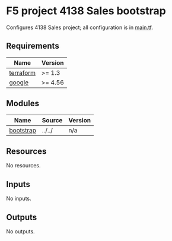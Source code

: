 # F5 project 4138 Sales bootstrap

Configures 4138 Sales project; all configuration is in [main.tf](main.tf).

<!-- markdownlint-disable no-inline-html -->
<!-- BEGINNING OF PRE-COMMIT-TERRAFORM DOCS HOOK -->
## Requirements

| Name | Version |
|------|---------|
| <a name="requirement_terraform"></a> [terraform](#requirement\_terraform) | >= 1.3 |
| <a name="requirement_google"></a> [google](#requirement\_google) | >= 4.56 |

## Modules

| Name | Source | Version |
|------|--------|---------|
| <a name="module_bootstrap"></a> [bootstrap](#module\_bootstrap) | ../../ | n/a |

## Resources

No resources.

## Inputs

No inputs.

## Outputs

No outputs.
<!-- END OF PRE-COMMIT-TERRAFORM DOCS HOOK -->
<!-- markdownlint-enable no-inline-html -->
